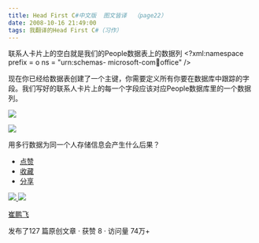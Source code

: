 ```yaml
---
title: Head First C#中文版  图文皆译  （page22）
date: 2008-10-16 21:49:00
tags: 我翻译的Head First C#（习作）
---
```

联系人卡片上的空白就是我们的People数据表上的数据列  <?xml:namespace prefix = o ns = "urn:schemas-
microsoft-com:office:office" />

现在你已经给数据表创建了一个主键，你需要定义所有你要在数据库中跟踪的字段。我们写好的联系人卡片上的每一个字段应该对应People数据库里的一个数据列。

![](https://p-blog.csdn.net/images/p_blog_csdn_net/cuipengfei1/EntryImages/20081016/%E6%88%AA%E5%9B%BE00633597905642221250.jpg)

![](https://p-blog.csdn.net/images/p_blog_csdn_net/cuipengfei1/EntryImages/20081016/%E6%88%AA%E5%9B%BE01633597905643002500.jpg)

用多行数据为同一个人存储信息会产生什么后果？

  * [ 点赞  ](javascript:;)
  * [ 收藏  ](javascript:;)
  * [ 分享 ](javascript:;)

[ ![](https://profile.csdnimg.cn/5/2/5/3_cuipengfei1)
![](https://g.csdnimg.cn/static/user-reg-year/1x/11.png)
](https://blog.csdn.net/cuipengfei1)

[ 崔鹏飞 ](https://blog.csdn.net/cuipengfei1)

发布了127 篇原创文章  ·  获赞 8  ·  访问量 74万+


